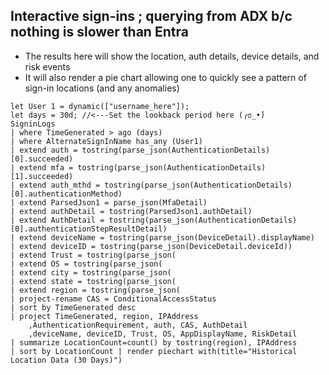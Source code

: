 ## Interactive sign-ins ; querying from ADX b/c nothing is slower than Entra

- The results here will show the location, auth details, device details, and risk events
- It will also render a pie chart allowing one to quickly see a pattern of sign-in locations (and any anomalies)

```kusto
let User 1 = dynamic(["username_here"]);
let days = 30d; //<---Set the lookback period here (╭ರ_•́)
SigninLogs
| where TimeGenerated > ago (days)
| where AlternateSignInName has_any (User1)
| extend auth = tostring(parse_json(AuthenticationDetails)[0].succeeded)
| extend mfa = tostring(parse_json(AuthenticationDetails)[1].succeeded)
| extend auth_mthd = tostring(parse_json(AuthenticationDetails)[0].authenticationMethod)
| extend ParsedJson1 = parse_json(MfaDetail)
| extend authDetail = tostring(ParsedJson1.authDetail)
| extend AuthDetail = tostring(parse_json(AuthenticationDetails)[0].authenticationStepResultDetail)
| extend deviceName = tostring(parse_json(DeviceDetail).displayName)
| extend deviceID = tostring(parse_json(DeviceDetail.deviceId))
| extend Trust = tostring(parse_json(
| extend OS = tostring(parse_json(
| extend city = tostring(parse_json(
| extend state = tostring(parse_json(
| extend region = tostring(parse_json(
| project-rename CAS = ConditionalAccessStatus
| sort by TimeGenerated desc
| project TimeGenerated, region, IPAddress
    ,AuthenticationRequirement, auth, CAS, AuthDetail
    ,deviceName, deviceID, Trust, OS, AppDisplayName, RiskDetail
| summarize LocationCount=count() by tostring(region), IPAddress 
| sort by LocationCount | render piechart with(title="Historical Location Data (30 Days)")
```


